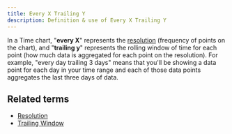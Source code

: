```yaml
---
title: Every X Trailing Y 
description: Definition & use of Every X Trailing Y 
---
```

In a Time chart, "**every X**" represents the [resolution](../resolution) (frequency of points on the chart), and "**trailing y**" represents the rolling window of time for each point (how much data is aggregated for each point on the resolution). For example, "every day trailing 3 days" means that you'll be showing a data point for each day in your time range and each of those data points aggregates the last three days of data.

## Related terms

- [Resolution](../resolution)
- [Trailing Window](../trailing-window)